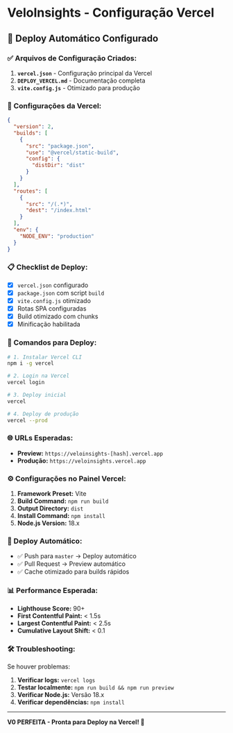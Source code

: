 # VeloInsights - Configuração Vercel

## 🚀 Deploy Automático Configurado

### ✅ Arquivos de Configuração Criados:

1. **`vercel.json`** - Configuração principal da Vercel
2. **`DEPLOY_VERCEL.md`** - Documentação completa
3. **`vite.config.js`** - Otimizado para produção

### 🔧 Configurações da Vercel:

```json
{
  "version": 2,
  "builds": [
    {
      "src": "package.json",
      "use": "@vercel/static-build",
      "config": {
        "distDir": "dist"
      }
    }
  ],
  "routes": [
    {
      "src": "/(.*)",
      "dest": "/index.html"
    }
  ],
  "env": {
    "NODE_ENV": "production"
  }
}
```

### 📋 Checklist de Deploy:

- [x] `vercel.json` configurado
- [x] `package.json` com script `build`
- [x] `vite.config.js` otimizado
- [x] Rotas SPA configuradas
- [x] Build otimizado com chunks
- [x] Minificação habilitada

### 🎯 Comandos para Deploy:

```bash
# 1. Instalar Vercel CLI
npm i -g vercel

# 2. Login na Vercel
vercel login

# 3. Deploy inicial
vercel

# 4. Deploy de produção
vercel --prod
```

### 🌐 URLs Esperadas:

- **Preview:** `https://veloinsights-[hash].vercel.app`
- **Produção:** `https://veloinsights.vercel.app`

### ⚙️ Configurações no Painel Vercel:

1. **Framework Preset:** Vite
2. **Build Command:** `npm run build`
3. **Output Directory:** `dist`
4. **Install Command:** `npm install`
5. **Node.js Version:** 18.x

### 🔄 Deploy Automático:

- ✅ Push para `master` → Deploy automático
- ✅ Pull Request → Preview automático
- ✅ Cache otimizado para builds rápidos

### 📊 Performance Esperada:

- **Lighthouse Score:** 90+
- **First Contentful Paint:** < 1.5s
- **Largest Contentful Paint:** < 2.5s
- **Cumulative Layout Shift:** < 0.1

### 🛠️ Troubleshooting:

Se houver problemas:

1. **Verificar logs:** `vercel logs`
2. **Testar localmente:** `npm run build && npm run preview`
3. **Verificar Node.js:** Versão 18.x
4. **Verificar dependências:** `npm install`

---

**V0 PERFEITA - Pronta para Deploy na Vercel! 🎉**
